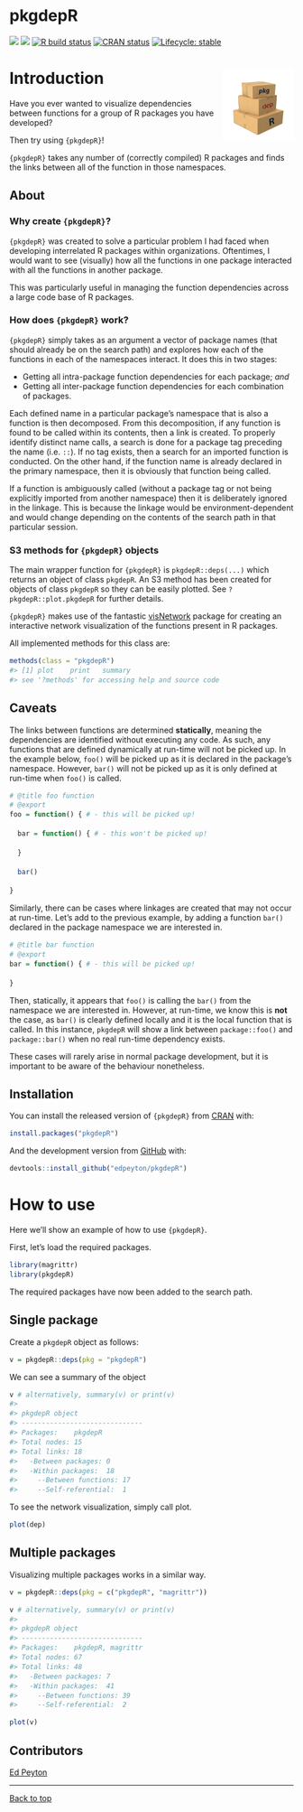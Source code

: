 
<!-- README.md is generated from README.Rmd. Please edit that file -->

# pkgdepR

[![](https://cranlogs.r-pkg.org/badges/pkgdepR)](https://cran.r-project.org/package=pkgdepR)
[![](http://cranlogs.r-pkg.org/badges/grand-total/pkgdepR)](https://cran.r-project.org/package=pkgdepR)
[![R build
status](https://github.com/edpeyton/pkgdepR/workflows/R-CMD-check/badge.svg)](https://github.com/edpeyton/pkgdepR/actions/)
[![CRAN
status](https://www.r-pkg.org/badges/version/pkgdepR)](https://CRAN.R-project.org/package=pkgdepR)
[![Lifecycle:
stable](https://img.shields.io/badge/lifecycle-stable-brightgreen.svg)](https://lifecycle.r-lib.org/articles/stages.html)

# Introduction <img src="inst/figures/hexsticker.png" align="right" style="width:25%">

Have you ever wanted to visualize dependencies between functions for a
group of R packages you have developed?

Then try using `{pkgdepR}`!

`{pkgdepR}` takes any number of (correctly compiled) R packages and
finds the links between all of the function in those namespaces.

## About

### Why create `{pkgdepR}`?

`{pkgdepR}` was created to solve a particular problem I had faced when
developing interrelated R packages within organizations. Oftentimes, I
would want to see (visually) how all the functions in one package
interacted with all the functions in another package.

This was particularly useful in managing the function dependencies
across a large code base of R packages.

### How does `{pkgdepR}` work?

`{pkgdepR}` simply takes as an argument a vector of package names (that
should already be on the search path) and explores how each of the
functions in each of the namespaces interact. It does this in two
stages:

-   Getting all intra-package function dependencies for each package;
    *and*  
-   Getting all inter-package function dependencies for each combination
    of packages.

Each defined name in a particular package’s namespace that is also a
function is then decomposed. From this decomposition, if any function is
found to be called within its contents, then a link is created. To
properly identify distinct name calls, a search is done for a package
tag preceding the name (i.e. `::`). If no tag exists, then a search for
an imported function is conducted. On the other hand, if the function
name is already declared in the primary namespace, then it is obviously
that function being called.

If a function is ambiguously called (without a package tag or not being
explicitly imported from another namespace) then it is deliberately
ignored in the linkage. This is because the linkage would be
environment-dependent and would change depending on the contents of the
search path in that particular session.

### S3 methods for `{pkgdepR}` objects

The main wrapper function for `{pkgdepR}` is `pkgdepR::deps(...)` which
returns an object of class `pkgdepR`. An S3 method has been created for
objects of class `pkgdepR` so they can be easily plotted. See
`?pkgdepR::plot.pkgdepR` for further details.

`{pkgdepR}` makes use of the fantastic
[visNetwork](https://github.com/datastorm-open/visNetwork) package for
creating an interactive network visualization of the functions present
in R packages.

All implemented methods for this class are:

``` r
methods(class = "pkgdepR")
#> [1] plot    print   summary
#> see '?methods' for accessing help and source code
```

## Caveats

The links between functions are determined **statically**, meaning the
dependencies are identified without executing any code. As such, any
functions that are defined dynamically at run-time will not be picked
up. In the example below, `foo()` will be picked up as it is declared in
the package’s namespace. However, `bar()` will not be picked up as it is
only defined at run-time when `foo()` is called.

``` r
# @title foo function
# @export
foo = function() { # - this will be picked up!

  bar = function() { # - this won't be picked up!
  
  }
  
  bar()

}
```

Similarly, there can be cases where linkages are created that may not
occur at run-time. Let’s add to the previous example, by adding a
function `bar()` declared in the package namespace we are interested in.

``` r
# @title bar function
# @export
bar = function() { # - this will be picked up!

}
```

Then, statically, it appears that `foo()` is calling the `bar()` from
the namespace we are interested in. However, at run-time, we know this
is **not** the case, as `bar()` is clearly defined locally and it is the
local function that is called. In this instance, `pkgdepR` will show a
link between `package::foo()` and `package::bar()` when no real run-time
dependency exists.

These cases will rarely arise in normal package development, but it is
important to be aware of the behaviour nonetheless.

## Installation

You can install the released version of `{pkgdepR}` from
[CRAN](https://CRAN.R-project.org) with:

``` r
install.packages("pkgdepR")
```

And the development version from
[GitHub](https://github.com/edpeyton/pkgdepR) with:

``` r
devtools::install_github("edpeyton/pkgdepR")
```

# How to use

Here we’ll show an example of how to use `{pkgdepR}`.

First, let’s load the required packages.

``` r
library(magrittr)
library(pkgdepR)
```

The required packages have now been added to the search path.

## Single package

Create a `pkgdepR` object as follows:

``` r
v = pkgdepR::deps(pkg = "pkgdepR")
```

We can see a summary of the object

``` r
v # alternatively, summary(v) or print(v)
#> 
#> pkgdepR object
#> ------------------------------
#> Packages:    pkgdepR
#> Total nodes: 15
#> Total links: 18
#>   -Between packages: 0
#>   -Within packages:  18
#>     --Between functions: 17
#>     --Self-referential:  1
```

To see the network visualization, simply call plot.

``` r
plot(dep)
```

## Multiple packages

Visualizing multiple packages works in a similar way.

``` r
v = pkgdepR::deps(pkg = c("pkgdepR", "magrittr"))
```

``` r
v # alternatively, summary(v) or print(v)
#> 
#> pkgdepR object
#> ------------------------------
#> Packages:    pkgdepR, magrittr
#> Total nodes: 67
#> Total links: 48
#>   -Between packages: 7
#>   -Within packages:  41
#>     --Between functions: 39
#>     --Self-referential:  2
```

``` r
plot(v)
```

## Contributors

[Ed Peyton](https://github.com/edpeyton)

------------------------------------------------------------------------

<a href="#top">Back to top</a>
